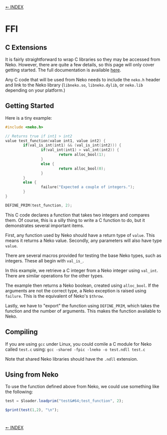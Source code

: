 [🠔 INDEX](../readme)
#

# FFI

## C Extensions

It is fairly straightforward to wrap C libraries so they may be accessed from Neko. However, there are quite a few details, so this page will only cover getting started. The full documentation is available [here](http://nekovm.org/doc/ffi). 

Any C code that will be used from Neko needs to include the `neko.h` header and link to the Neko library (`libneko.so`, `libneko.dylib`, or `neko.lib` depending on your platform.)

## Getting Started


Here is a tiny example:

```c
#include <neko.h>

// Returns true if int1 > int2
value test_function(value int1, value int2) {
        if(val_is_int(int1) && (val_is_int(int2))) {
                if(val_int(int1) > val_int(int2)) {
                        return alloc_bool(1);
                }
                else {
                        return alloc_bool(0);
                }
        }
        else {
                failure("Expected a couple of integers.");
        }
}

DEFINE_PRIM(test_function, 2);
```

This C code declares a function that takes two integers and compares them. Of course, this is a silly thing to write a C function to do, but it demonstrates several important items.

First, any function used by Neko should have a return type of `value`. This means it returns a Neko value. Secondly, any parameters will also have type `value`.

There are several macros provided for testing the base Neko types, such as integers. These all begin with `val_is_`.

In this example, we retrieve a C integer from a Neko integer using `val_int`. There are similar operations for the other types.

The example then returns a Neko boolean, created using `alloc_bool`. If the arguments are not the correct type, a Neko exception is raised using `failure`. This is the equivalent of Neko's `$throw`.

Lastly, we have to "export" the function using `DEFINE_PRIM`, which takes the function and the number of arguments. This makes the function available to Neko.

## Compiling

If you are using `gcc` under Linux, you could comile a C module for Neko called `test.c` using: `gcc -shared -fpic -lneko -o test.ndll test.c`

Note that shared Neko libraries should have the `.ndll` extension.

## Using from Neko

To use the function defined above from Neko, we could use something like the following:


```js
test = $loader.loadprim("test&#64;test_function", 2);

$print(test(1,2), "\n");
```

#
[🠔 INDEX](../readme)